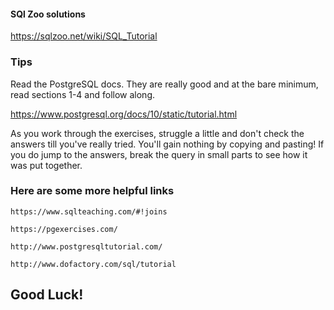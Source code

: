 #### SQl Zoo solutions

<https://sqlzoo.net/wiki/SQL_Tutorial>

### Tips

Read the PostgreSQL docs. They are really good and at the bare minimum, read sections 1-4
and follow along.

<https://www.postgresql.org/docs/10/static/tutorial.html>

As you work through the exercises, struggle a little and don't check the answers till you've really tried. You'll gain nothing by copying and pasting! If you do jump to the answers, break the query in small parts to see how it was put together.

### Here are some more helpful links

    https://www.sqlteaching.com/#!joins

    https://pgexercises.com/

    http://www.postgresqltutorial.com/

    http://www.dofactory.com/sql/tutorial

## Good Luck!
